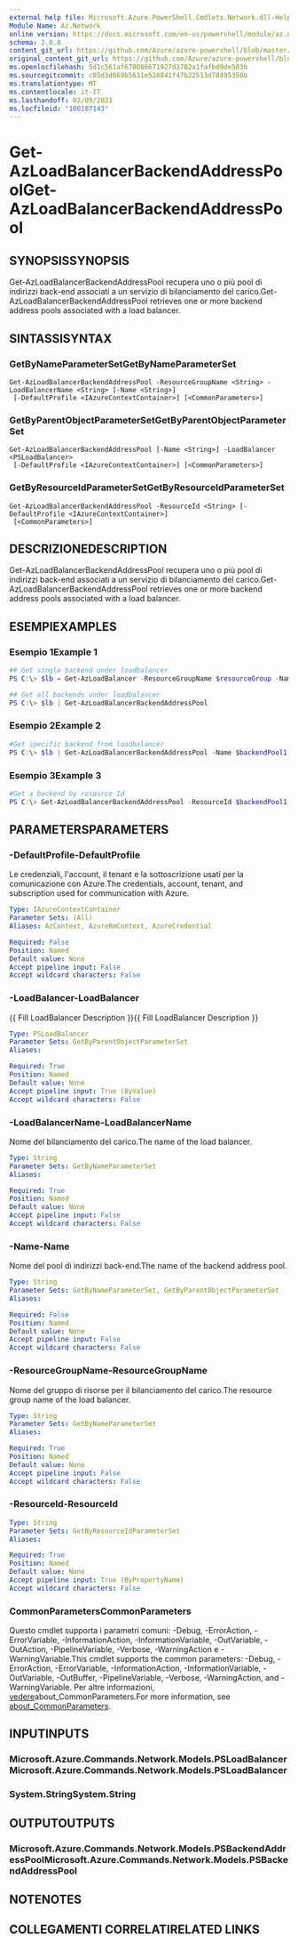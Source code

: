 ```yaml
---
external help file: Microsoft.Azure.PowerShell.Cmdlets.Network.dll-Help.xml
Module Name: Az.Network
online version: https://docs.microsoft.com/en-us/powershell/module/az.network/get-azloadbalancerbackendaddresspool
schema: 2.0.0
content_git_url: https://github.com/Azure/azure-powershell/blob/master/src/Network/Network/help/Get-AzLoadBalancerBackendAddressPool.md
original_content_git_url: https://github.com/Azure/azure-powershell/blob/master/src/Network/Network/help/Get-AzLoadBalancerBackendAddressPool.md
ms.openlocfilehash: 5d1c561af678086671927d3782a1fafbd9de503b
ms.sourcegitcommit: c05d3d669b5631e526841f47b22513d78495350b
ms.translationtype: MT
ms.contentlocale: it-IT
ms.lasthandoff: 02/09/2021
ms.locfileid: "100187143"
---
```

# <span data-ttu-id="f32aa-101">Get-AzLoadBalancerBackendAddressPool</span><span class="sxs-lookup"><span data-stu-id="f32aa-101">Get-AzLoadBalancerBackendAddressPool</span></span>

## <span data-ttu-id="f32aa-102">SYNOPSIS</span><span class="sxs-lookup"><span data-stu-id="f32aa-102">SYNOPSIS</span></span>
<span data-ttu-id="f32aa-103">Get-AzLoadBalancerBackendAddressPool recupera uno o più pool di indirizzi back-end associati a un servizio di bilanciamento del carico.</span><span class="sxs-lookup"><span data-stu-id="f32aa-103">Get-AzLoadBalancerBackendAddressPool retrieves one or more backend address pools associated with a load balancer.</span></span> 

## <span data-ttu-id="f32aa-104">SINTASSI</span><span class="sxs-lookup"><span data-stu-id="f32aa-104">SYNTAX</span></span>

### <span data-ttu-id="f32aa-105">GetByNameParameterSet</span><span class="sxs-lookup"><span data-stu-id="f32aa-105">GetByNameParameterSet</span></span>
```
Get-AzLoadBalancerBackendAddressPool -ResourceGroupName <String> -LoadBalancerName <String> [-Name <String>]
 [-DefaultProfile <IAzureContextContainer>] [<CommonParameters>]
```

### <span data-ttu-id="f32aa-106">GetByParentObjectParameterSet</span><span class="sxs-lookup"><span data-stu-id="f32aa-106">GetByParentObjectParameterSet</span></span>
```
Get-AzLoadBalancerBackendAddressPool [-Name <String>] -LoadBalancer <PSLoadBalancer>
 [-DefaultProfile <IAzureContextContainer>] [<CommonParameters>]
```

### <span data-ttu-id="f32aa-107">GetByResourceIdParameterSet</span><span class="sxs-lookup"><span data-stu-id="f32aa-107">GetByResourceIdParameterSet</span></span>
```
Get-AzLoadBalancerBackendAddressPool -ResourceId <String> [-DefaultProfile <IAzureContextContainer>]
 [<CommonParameters>]
```

## <span data-ttu-id="f32aa-108">DESCRIZIONE</span><span class="sxs-lookup"><span data-stu-id="f32aa-108">DESCRIPTION</span></span>
<span data-ttu-id="f32aa-109">Get-AzLoadBalancerBackendAddressPool recupera uno o più pool di indirizzi back-end associati a un servizio di bilanciamento del carico.</span><span class="sxs-lookup"><span data-stu-id="f32aa-109">Get-AzLoadBalancerBackendAddressPool retrieves one or more backend address pools associated with a load balancer.</span></span>

## <span data-ttu-id="f32aa-110">ESEMPI</span><span class="sxs-lookup"><span data-stu-id="f32aa-110">EXAMPLES</span></span>

### <span data-ttu-id="f32aa-111">Esempio 1</span><span class="sxs-lookup"><span data-stu-id="f32aa-111">Example 1</span></span>
```powershell
## Get single backend under loadbalancer
PS C:\> $lb = Get-AzLoadBalancer -ResourceGroupName $resourceGroup -Name $loadBalancerName
```

```powershell
## Get all backends under loadbalancer
PS C:\> $lb | Get-AzLoadBalancerBackendAddressPool
```
### <span data-ttu-id="f32aa-112">Esempio 2</span><span class="sxs-lookup"><span data-stu-id="f32aa-112">Example 2</span></span>
```powershell
#Get specific backend from loadbalancer
PS C:\> $lb | Get-AzLoadBalancerBackendAddressPool -Name $backendPool1
```

### <span data-ttu-id="f32aa-113">Esempio 3</span><span class="sxs-lookup"><span data-stu-id="f32aa-113">Example 3</span></span>
```powershell
#Get a backend by resource Id
PS C:\> Get-AzLoadBalancerBackendAddressPool -ResourceId $backendPool1.Id
```

## <span data-ttu-id="f32aa-114">PARAMETERS</span><span class="sxs-lookup"><span data-stu-id="f32aa-114">PARAMETERS</span></span>

### <span data-ttu-id="f32aa-115">-DefaultProfile</span><span class="sxs-lookup"><span data-stu-id="f32aa-115">-DefaultProfile</span></span>
<span data-ttu-id="f32aa-116">Le credenziali, l'account, il tenant e la sottoscrizione usati per la comunicazione con Azure.</span><span class="sxs-lookup"><span data-stu-id="f32aa-116">The credentials, account, tenant, and subscription used for communication with Azure.</span></span>

```yaml
Type: IAzureContextContainer
Parameter Sets: (All)
Aliases: AzContext, AzureRmContext, AzureCredential

Required: False
Position: Named
Default value: None
Accept pipeline input: False
Accept wildcard characters: False
```

### <span data-ttu-id="f32aa-117">-LoadBalancer</span><span class="sxs-lookup"><span data-stu-id="f32aa-117">-LoadBalancer</span></span>
<span data-ttu-id="f32aa-118">{{ Fill LoadBalancer Description }}</span><span class="sxs-lookup"><span data-stu-id="f32aa-118">{{ Fill LoadBalancer Description }}</span></span>

```yaml
Type: PSLoadBalancer
Parameter Sets: GetByParentObjectParameterSet
Aliases:

Required: True
Position: Named
Default value: None
Accept pipeline input: True (ByValue)
Accept wildcard characters: False
```

### <span data-ttu-id="f32aa-119">-LoadBalancerName</span><span class="sxs-lookup"><span data-stu-id="f32aa-119">-LoadBalancerName</span></span>
<span data-ttu-id="f32aa-120">Nome del bilanciamento del carico.</span><span class="sxs-lookup"><span data-stu-id="f32aa-120">The name of the load balancer.</span></span>

```yaml
Type: String
Parameter Sets: GetByNameParameterSet
Aliases:

Required: True
Position: Named
Default value: None
Accept pipeline input: False
Accept wildcard characters: False
```

### <span data-ttu-id="f32aa-121">-Name</span><span class="sxs-lookup"><span data-stu-id="f32aa-121">-Name</span></span>
<span data-ttu-id="f32aa-122">Nome del pool di indirizzi back-end.</span><span class="sxs-lookup"><span data-stu-id="f32aa-122">The name of the backend address pool.</span></span>

```yaml
Type: String
Parameter Sets: GetByNameParameterSet, GetByParentObjectParameterSet
Aliases:

Required: False
Position: Named
Default value: None
Accept pipeline input: False
Accept wildcard characters: False
```

### <span data-ttu-id="f32aa-123">-ResourceGroupName</span><span class="sxs-lookup"><span data-stu-id="f32aa-123">-ResourceGroupName</span></span>
<span data-ttu-id="f32aa-124">Nome del gruppo di risorse per il bilanciamento del carico.</span><span class="sxs-lookup"><span data-stu-id="f32aa-124">The resource group name of the load balancer.</span></span>

```yaml
Type: String
Parameter Sets: GetByNameParameterSet
Aliases:

Required: True
Position: Named
Default value: None
Accept pipeline input: False
Accept wildcard characters: False
```

### <span data-ttu-id="f32aa-125">-ResourceId</span><span class="sxs-lookup"><span data-stu-id="f32aa-125">-ResourceId</span></span>

```yaml
Type: String
Parameter Sets: GetByResourceIdParameterSet
Aliases:

Required: True
Position: Named
Default value: None
Accept pipeline input: True (ByPropertyName)
Accept wildcard characters: False
```

### <span data-ttu-id="f32aa-126">CommonParameters</span><span class="sxs-lookup"><span data-stu-id="f32aa-126">CommonParameters</span></span>
<span data-ttu-id="f32aa-127">Questo cmdlet supporta i parametri comuni: -Debug, -ErrorAction, -ErrorVariable, -InformationAction, -InformationVariable, -OutVariable, -OutAction, -PipelineVariable, -Verbose, -WarningAction e -WarningVariable.</span><span class="sxs-lookup"><span data-stu-id="f32aa-127">This cmdlet supports the common parameters: -Debug, -ErrorAction, -ErrorVariable, -InformationAction, -InformationVariable, -OutVariable, -OutBuffer, -PipelineVariable, -Verbose, -WarningAction, and -WarningVariable.</span></span> <span data-ttu-id="f32aa-128">Per altre informazioni, [vedere](http://go.microsoft.com/fwlink/?LinkID=113216)about_CommonParameters.</span><span class="sxs-lookup"><span data-stu-id="f32aa-128">For more information, see [about_CommonParameters](http://go.microsoft.com/fwlink/?LinkID=113216).</span></span>

## <span data-ttu-id="f32aa-129">INPUT</span><span class="sxs-lookup"><span data-stu-id="f32aa-129">INPUTS</span></span>

### <span data-ttu-id="f32aa-130">Microsoft.Azure.Commands.Network.Models.PSLoadBalancer</span><span class="sxs-lookup"><span data-stu-id="f32aa-130">Microsoft.Azure.Commands.Network.Models.PSLoadBalancer</span></span>

### <span data-ttu-id="f32aa-131">System.String</span><span class="sxs-lookup"><span data-stu-id="f32aa-131">System.String</span></span>

## <span data-ttu-id="f32aa-132">OUTPUT</span><span class="sxs-lookup"><span data-stu-id="f32aa-132">OUTPUTS</span></span>

### <span data-ttu-id="f32aa-133">Microsoft.Azure.Commands.Network.Models.PSBackendAddressPool</span><span class="sxs-lookup"><span data-stu-id="f32aa-133">Microsoft.Azure.Commands.Network.Models.PSBackendAddressPool</span></span>

## <span data-ttu-id="f32aa-134">NOTE</span><span class="sxs-lookup"><span data-stu-id="f32aa-134">NOTES</span></span>

## <span data-ttu-id="f32aa-135">COLLEGAMENTI CORRELATI</span><span class="sxs-lookup"><span data-stu-id="f32aa-135">RELATED LINKS</span></span>
